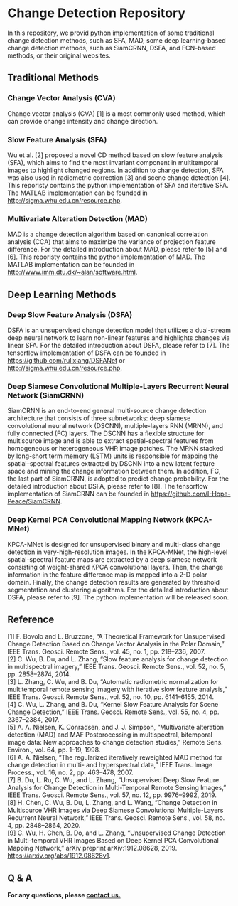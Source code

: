 # Change Detection Repository
In this repository, we provid python implementation of some traditional change detection methods, such as SFA, MAD, some deep learning-based change detection methods, such as SiamCRNN, DSFA, and FCN-based methods, or their original websites.



## Traditional Methods
### Change Vector Analysis (CVA)
Change vector analysis (CVA) [1] is a most commonly used method, which can provide change intensity and change direction. 

### Slow Feature Analysis (SFA)
Wu et al. [2] proposed a novel CD method based on slow feature analysis (SFA), which aims to find the most invariant component in multitemporal images to highlight changed regions. In addition to change detection, SFA was also used in radiometric correction [3] and scene change detection [4]. This reporisty contains the python implementation of SFA and iterative SFA. The MATLAB implementation can be founded in http://sigma.whu.edu.cn/resource.php. 

### Multivariate Alteration Detection (MAD)
MAD is a change detection algorithm based on canonical correlation analysis (CCA) that aims to maximize the variance of projection feature difference. For the detailed introduction about MAD, please refer to [5] and [6]. This reporisty contains the python implementation of MAD. The MATLAB implementation can be founded in http://www.imm.dtu.dk/~alan/software.html. 

## Deep Learning Methods
### Deep Slow Feature Analysis (DSFA)
DSFA is an unsupervised change detection model that utilizes a dual-stream deep neural network to learn non-linear features and highlights changes via linear SFA. For the detailed introduction about DSFA, please refer to [7]. The tensorflow implementation of DSFA can be founded in https://github.com/rulixiang/DSFANet or http://sigma.whu.edu.cn/resource.php. 

### Deep Siamese Convolutional Multiple-Layers Recurrent Neural Network (SiamCRNN)
SiamCRNN is an end-to-end general multi-source change detection architecture that consists of three subnetworks: deep siamese convolutional neural network (DSCNN), multiple-layers RNN (MRNN), and fully connected (FC) layers. The DSCNN has a flexible structure for multisource image and is able to extract spatial–spectral features from homogeneous or heterogeneous VHR image patches. The MRNN stacked by long-short term memory (LSTM) units is responsible for mapping the spatial–spectral features extracted by DSCNN into a new latent feature space and mining the change information between them. In addition, FC, the last part of SiamCRNN, is adopted to predict change probability. For the detailed introduction about DSFA, please refer to [8]. The tensorflow implementation of SiamCRNN can be founded in https://github.com/I-Hope-Peace/SiamCRNN.

### Deep Kernel PCA Convolutional Mapping Network (KPCA-MNet)
KPCA-MNet is designed for unsupervised binary and multi-class change detection in very-high-resolution images. In the KPCA-MNet, the high-level spatial-spectral feature maps are extracted by a deep siamese network consisting of weight-shared KPCA convolutional layers. Then, the change information in the feature difference map is mapped into a 2-D polar domain. Finally, the change detection results are generated by threshold segmentation and clustering algorithms. For the detailed introduction about DSFA, please refer to [9]. The python implementation will be released soon. 

## Reference
[1] F. Bovolo and L. Bruzzone, “A Theoretical Framework for Unsupervised Change Detection Based on Change Vector Analysis in the Polar Domain,” IEEE Trans. Geosci. Remote Sens., vol. 45, no. 1, pp. 218–236, 2007.  
[2] C. Wu, B. Du, and L. Zhang, “Slow feature analysis for change detection in multispectral imagery,” IEEE Trans. Geosci. Remote Sens., vol. 52, no. 5, pp. 2858–2874, 2014.  
[3] L. Zhang, C. Wu, and B. Du, “Automatic radiometric normalization for multitemporal remote sensing imagery with iterative slow feature analysis,” IEEE Trans. Geosci. Remote Sens., vol. 52, no. 10, pp. 6141–6155, 2014.  
[4] C. Wu, L. Zhang, and B. Du, “Kernel Slow Feature Analysis for Scene Change Detection,” IEEE Trans. Geosci. Remote Sens., vol. 55, no. 4, pp. 2367–2384, 2017.  
[5] A. A. Nielsen, K. Conradsen, and J. J. Simpson, “Multivariate alteration detection (MAD) and MAF Postprocessing in multispectral, bitemporal image data: New approaches to change detection studies,” Remote Sens. Environ., vol. 64, pp. 1–19, 1998.  
[6] A. A. Nielsen, “The regularized iteratively reweighted MAD method for change detection in multi- and hyperspectral data,” IEEE Trans. Image Process., vol. 16, no. 2, pp. 463–478, 2007.  
[7] B. Du, L. Ru, C. Wu, and L. Zhang, “Unsupervised Deep Slow Feature Analysis for Change Detection in Multi-Temporal Remote Sensing Images,” IEEE Trans. Geosci. Remote Sens., vol. 57, no. 12, pp. 9976–9992, 2019.  
[8] H. Chen, C. Wu, B. Du, L. Zhang, and L. Wang, “Change Detection in Multisource VHR Images via Deep Siamese Convolutional Multiple-Layers Recurrent Neural Network,” IEEE    Trans. Geosci. Remote Sens., vol. 58, no. 4, pp. 2848–2864, 2020.  
[9] C. Wu,  H. Chen, B. Do, and L. Zhang, “Unsupervised Change Detection in Multi-temporal VHR Images Based on Deep Kernel PCA Convolutional Mapping Network,” arXiv preprint arXiv:1912.08628, 2019. https://arxiv.org/abs/1912.08628v1. 
## Q & A
**For any questions, please [contact us.](mailto:Qschrx@gmail.com)**

